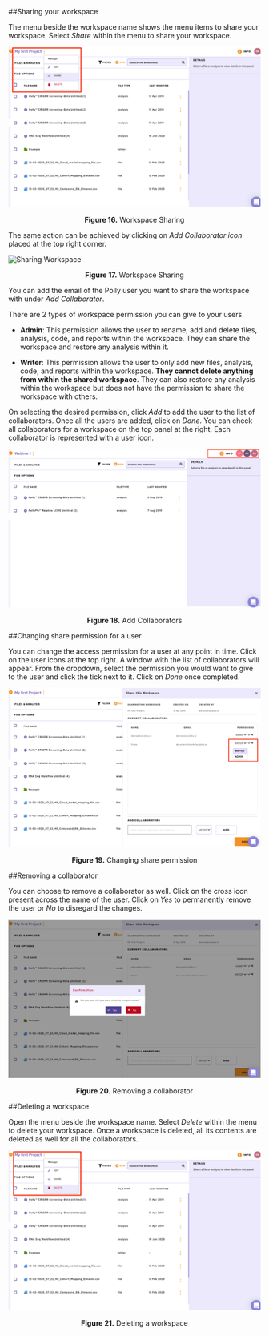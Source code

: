 ##Sharing your workspace

The menu beside the workspace name shows the menu items to share your workspace. Select *Share* within the menu to share your workspace.

![Sharing Workspace](../img/Workspace/15.png) <center>**Figure 16.** Workspace Sharing</center>

The same action can be achieved by clicking on *Add Collaborator icon* placed at the top right corner.

![Sharing Workspace](../img/Workspace/15.5.png) <center>**Figure 17.** Workspace Sharing</center>

You can add the email of the Polly user you want to share the workspace with under *Add Collaborator*.

There are 2 types of workspace permission you can give to your users.

*    **Admin**: This permission allows the user to rename, add and delete files, analysis, code, and reports within the workspace. They can share the workspace and restore any analysis within it.

*    **Writer**: This permission allows the user to only add new files, analysis, code, and reports within the workspace. **They cannot delete anything from within the shared workspace**. They can also restore any analysis within the workspace but does not have the permission to share the workspace with others.


On selecting the desired permission, click *Add* to add the user to the list of collaborators. Once all the users are added, click on *Done*. You can check all collaborators for a workspace on the top panel at the right. Each collaborator is represented with a user icon.

![Sharing Workspace](../img/Workspace/17.png) <center>**Figure 18.** Add Collaborators</center>



##Changing share permission for a user

You can change the access permission for a user at any point in time. Click on the user icons at the top right. A window with the list of collaborators will appear. From the dropdown, select the permission you would want to give to the user and click the tick next to it. Click on *Done* once completed.

![Sharing Workspace](../img/Workspace/18.png) <center>**Figure 19.** Changing share permission</center>


##Removing a collaborator

You can choose to remove a collaborator as well. Click on the cross icon present across the name of the user. Click on *Yes* to permanently remove the user or *No* to disregard the changes.

![Sharing Workspace](../img/Workspace/19.png) <center>**Figure 20.** Removing a collaborator</center>


##Deleting a workspace

Open the menu beside the workspace name. Select *Delete* within the menu to delete your workspace. Once a workspace is deleted, all its contents are deleted as well for all the collaborators.

![Deleting Workspace](../img/Workspace/20.png) <center>**Figure 21.** Deleting a workspace</center>
